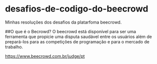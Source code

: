 # desafios-de-codigo-do-beecrowd
Minhas resoluções dos desafios da platarfoma beecrowd.

##O que é o Becrowd?
O beecrowd está disponível para ser uma ferramenta que propicie uma disputa saudável entre os usuários além de prepará-los para as competições de programação e para o mercado de trabalho.

https://www.beecrowd.com.br/judge/pt
